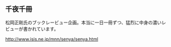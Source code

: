 ## 千夜千冊
松岡正剛氏のブックレービュー企画。本当に一日一冊ずつ、猛烈に中身の濃いレビューが書かれています。

http://www.isis.ne.jp/mnn/senya/senya.html


